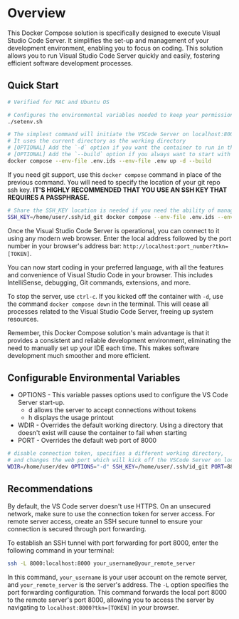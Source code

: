 # Overview

This Docker Compose solution is specifically designed to execute Visual Studio Code Server. It simplifies the set-up and management of your development environment, enabling you to focus on coding. This solution allows you to run Visual Studio Code Server quickly and easily, fostering efficient software development processes.

## Quick Start

```bash
# Verified for MAC and Ubuntu OS

# Configures the environmental variables needed to keep your permissions in tact
./setenv.sh

# The simplest command will initiate the VSCode Server on localhost:8000?tkn=[TOKEN]
# It uses the current directory as the working directory
# [OPTIONAL] Add the `-d` option if you want the container to run in the background
# [OPTIONAL] Add the `--build` option if you always want to start with a rebuilt image
docker compose --env-file .env.ids --env-file .env up -d --build 
```

If you need git support, use this `docker compose` command in place of the previous command.
You will need to specify the location of your git repo ssh key. **IT'S HIGHLY RECOMMENDED THAT YOU USE AN SSH KEY THAT REQUIRES A PASSPHRASE.**

```bash
# Share the SSH_KEY location is needed if you need the ability of managing your code with git from within VS Code
SSH_KEY=/home/user/.ssh/id_git docker compose --env-file .env.ids --env-file .env up -d
```

Once the Visual Studio Code Server is operational, you can connect to it using any modern web browser. Enter the local address followed by the port number in your browser's address bar: `http://localhost:port_number?tkn=[TOKEN]`.

You can now start coding in your preferred language, with all the features and convenience of Visual Studio Code in your browser. This includes IntelliSense, debugging, Git commands, extensions, and more.

To stop the server, use `ctrl-c`. If you kicked off the container with `-d`, use the command `docker compose down` in the terminal. This will cease all processes related to the Visual Studio Code Server, freeing up system resources.

Remember, this Docker Compose solution's main advantage is that it provides a consistent and reliable development environment, eliminating the need to manually set up your IDE each time. This makes software development much smoother and more efficient.

## Configurable Environmental Variables

- OPTIONS - This variable passes options used to configure the VS Code Server start-up.
    - d allows the server to accept connections without tokens
    - h displays the usage printout
- WDIR - Overrides the default working directory. Using a directory that doesn't exist will cause the container to fail when starting
- PORT - Overrides the default web port of 8000

```bash
# disable connection token, specifies a different working directory,
# and changes the web port which will kick off the VSCode Server on localhost:8888
WDIR=/home/user/dev OPTIONS="-d" SSH_KEY=/home/user/.ssh/id_git PORT=8888 docker compose --env-file .env.ids --env-file .env up -d
```

## Recommendations

By default, the VS Code server doesn't use HTTPS. On an unsecured network, make sure to use the connection token for server access. For remote server access, create an SSH secure tunnel to ensure your connection is secured through port forwarding.

To establish an SSH tunnel with port forwarding for port 8000, enter the following command in your terminal:

```bash
ssh -L 8000:localhost:8000 your_username@your_remote_server

```

In this command, `your_username` is your user account on the remote server, and `your_remote_server` is the server's address. The `-L` option specifies the port forwarding configuration. This command forwards the local port 8000 to the remote server's port 8000, allowing you to access the server by navigating to `localhost:8000?tkn=[TOKEN]` in your browser.